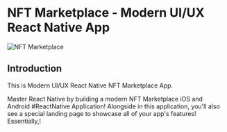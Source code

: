 # NFT Marketplace - Modern UI/UX React Native App
![NFT Marketplace](https://i.ibb.co/X5kYdvB/image.png)

## Introduction
This is Modern UI/UX React Native NFT Marketplace App.

Master React Native by building a modern NFT Marketplace iOS and Android #ReactNative Application! Alongside in this application, you'll also see a special landing page to showcase all of your app's features! Essentially,!
